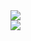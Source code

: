  <picture>
    <img src="https://github-readme-streak-stats.herokuapp.com?user=ebubekirgungor&theme=dark">
  </picture>
  <br>
  <picture>
    <img src="https://github-readme-stats.vercel.app/api/top-langs/?username=ebubekirgungor&layout=compact&theme=dark&langs_count=6&hide=php,blade">
  </picture>
